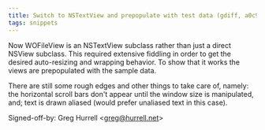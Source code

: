 ```yaml
---
title: Switch to NSTextView and prepopulate with test data (gdiff, a0c959b)
tags: snippets
---
```


Now WOFileView is an NSTextView subclass rather than just a direct NSView subclass. This required extensive fiddling in order to get the desired auto-resizing and wrapping behavior. To show that it works the views are prepopulated with the sample data.

There are still some rough edges and other things to take care of, namely: the horizontal scroll bars don't appear until the window size is manipulated, and; text is drawn aliased (would prefer unaliased text in this case).

Signed-off-by: Greg Hurrell &lt;greg@hurrell.net&gt;

